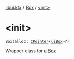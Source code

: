 [libui.ktx](../index.md) / [Box](index.md) / [&lt;init&gt;](./-init-.md)

# &lt;init&gt;

`Box(alloc: `[`CPointer`](../../kotlinx.cinterop/-c-pointer/index.md)`<`[`uiBox`](../../libui/ui-box.md)`>?)`

Wrapper class for [uiBox](../../libui/ui-box.md)

